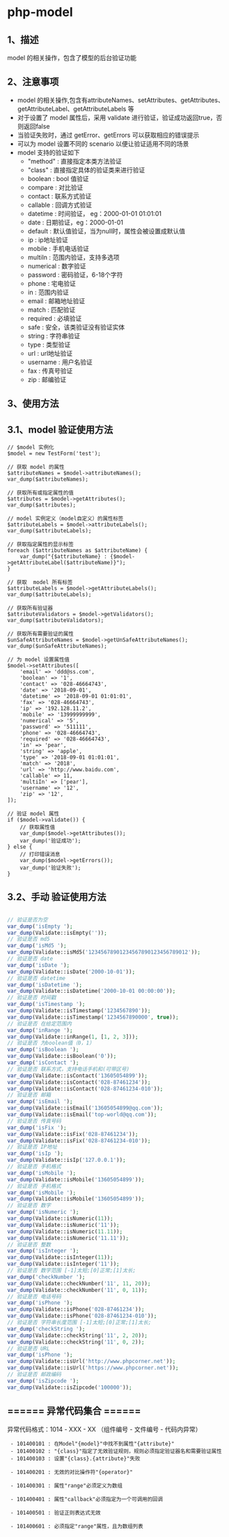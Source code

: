 # php-model
## 1、描述
model 的相关操作，包含了模型的后台验证功能

## 2、注意事项
 - model 的相关操作,包含有attributeNames、setAttributes、getAttributes、getAttributeLabel、getAttributeLabels 等
 - 对于设置了 model 属性后，采用 validate 进行验证，验证成功返回true，否则返回false
 - 当验证失败时，通过 getError、getErrors 可以获取相应的错误提示
 - 可以为 model 设置不同的 scenario 以便让验证适用不同的场景
 - model 支持的验证如下
   - "method" : 直接指定本类方法验证
   - "class" : 直接指定具体的验证类来进行验证
   - boolean : bool 值验证
   - compare : 对比验证
   - contact : 联系方式验证
   - callable : 回调方式验证
   - datetime : 时间验证， eg：2000-01-01 01:01:01
   - date : 日期验证，eg：2000-01-01
   - default : 默认值验证，当为null时，属性会被设置成默认值
   - ip : ip地址验证
   - mobile : 手机电话验证
   - multiIn : 范围内验证，支持多选项
   - numerical : 数字验证
   - password : 密码验证，6-18个字符
   - phone : 宅电验证
   - in : 范围内验证
   - email : 邮箱地址验证
   - match : 匹配验证
   - required : 必填验证
   - safe : 安全，该类验证没有验证实体
   - string : 字符串验证
   - type : 类型验证
   - url : url地址验证
   - username : 用户名验证
   - fax : 传真号验证
   - zip : 邮编验证


## 3、使用方法
## 3.1、model 验证使用方法
```
// $model 实例化
$model = new TestForm('test');

// 获取 model 的属性
$attributeNames = $model->attributeNames();
var_dump($attributeNames);

// 获取所有或指定属性的值
$attributes = $model->getAttributes();
var_dump($attributes);

// model 实例定义（model自定义）的属性标签
$attributeLabels = $model->attributeLabels();
var_dump($attributeLabels);

// 获取指定属性的显示标签
foreach ($attributeNames as $attributeName) {
    var_dump("{$attributeName} : {$model->getAttributeLabel($attributeName)}");
}

// 获取  model 所有标签
$attributeLabels = $model->getAttributeLabels();
var_dump($attributeLabels);

// 获取所有验证器
$attributeValidators = $model->getValidators();
var_dump($attributeValidators);

// 获取所有需要验证的属性
$unSafeAttributeNames = $model->getUnSafeAttributeNames();
var_dump($unSafeAttributeNames);

// 为 model 设置属性值
$model->setAttributes([
    'email' => 'ddd@ss.com',
    'boolean' => '1',
    'contact' => '028-46664743',
    'date' => '2018-09-01',
    'datetime' => '2018-09-01 01:01:01',
    'fax' => '028-46664743',
    'ip' => '192.128.11.2',
    'mobile' => '13999999999',
    'numerical' => '5',
    'password' => '511111',
    'phone' => '028-46664743',
    'required' => '028-46664743',
    'in' => 'pear',
    'string' => 'apple',
    'type' => '2018-09-01 01:01:01',
    'match' => '2018',
    'url' => 'http://www.baidu.com',
    'callable' => 11,
    'multiIn' => ['pear'],
    'username' => '12',
    'zip' => '12',
]);

// 验证 model 属性
if ($model->validate()) {
    // 获取属性值
    var_dump($model->getAttributes());
    var_dump('验证成功');
} else {
    // 打印错误消息
    var_dump($model->getErrors());
    var_dump('验证失败');
}
```

## 3.2、手动 验证使用方法
```php

// 验证是否为空
var_dump('isEmpty ');
var_dump(Validate::isEmpty(''));
// 验证是否 md5
var_dump('isMd5 ');
var_dump(Validate::isMd5('12345678901234567890123456789012'));
// 验证是否 date
var_dump('isDate ');
var_dump(Validate::isDate('2000-10-01'));
// 验证是否 datetime
var_dump('isDatetime ');
var_dump(Validate::isDatetime('2000-10-01 00:00:00'));
// 验证是否 时间戳
var_dump('isTimestamp ');
var_dump(Validate::isTimestamp('1234567890'));
var_dump(Validate::isTimestamp('1234567890000', true));
// 验证是否 在给定范围内
var_dump('inRange ');
var_dump(Validate::inRange(1, [1, 2, 3]));
// 验证是否 为boolean值（0，1）
var_dump('isBoolean ');
var_dump(Validate::isBoolean('0'));
var_dump('isContact ');
// 验证是否 联系方式，支持电话手机和(可带区号)
var_dump(Validate::isContact('13605054899'));
var_dump(Validate::isContact('028-87461234'));
var_dump(Validate::isContact('028-87461234-010'));
// 验证是否 邮箱
var_dump('isEmail ');
var_dump(Validate::isEmail('13605054899@qq.com'));
var_dump(Validate::isEmail('top-world@qq.com'));
// 验证是否 传真号码
var_dump('isFix ');
var_dump(Validate::isFix('028-87461234'));
var_dump(Validate::isFix('028-87461234-010'));
// 验证是否 IP地址
var_dump('isIp ');
var_dump(Validate::isIp('127.0.0.1'));
// 验证是否 手机格式
var_dump('isMobile ');
var_dump(Validate::isMobile('13605054899'));
// 验证是否 手机格式
var_dump('isMobile ');
var_dump(Validate::isMobile('13605054899'));
// 验证是否 数字
var_dump('isNumeric ');
var_dump(Validate::isNumeric(11));
var_dump(Validate::isNumeric('11'));
var_dump(Validate::isNumeric(11.11));
var_dump(Validate::isNumeric('11.11'));
// 验证是否 整数
var_dump('isInteger ');
var_dump(Validate::isInteger(11));
var_dump(Validate::isInteger('11'));
// 验证是否 数字范围 [-1]太短;[0]正常;[1]太长;
var_dump('checkNumber ');
var_dump(Validate::checkNumber('11', 11, 20));
var_dump(Validate::checkNumber('11', 0, 11));
// 验证是否 电话号码
var_dump('isPhone ');
var_dump(Validate::isPhone('028-87461234'));
var_dump(Validate::isPhone('028-87461234-010'));
// 验证是否 字符串长度范围 [-1]太短;[0]正常;[1]太长;
var_dump('checkString ');
var_dump(Validate::checkString('11', 2, 20));
var_dump(Validate::checkString('11', 0, 2));
// 验证是否 URL
var_dump('isPhone ');
var_dump(Validate::isUrl('http://www.phpcorner.net'));
var_dump(Validate::isUrl('https://www.phpcorner.net'));
// 验证是否 邮政编码
var_dump('isZipcode ');
var_dump(Validate::isZipcode('100000'));

```



## ====== 异常代码集合 ======

异常代码格式：1014 - XXX - XX （组件编号 - 文件编号 - 代码内异常）
```
 - 101400101 : 在Model"{model}"中找不到属性"{attribute}"
 - 101400102 : "{class}"指定了无效验证规则，规则必须指定验证器名和需要验证属性
 - 101400103 : 设置"{class}.{attribute}"失败
 
 - 101400201 : 无效的对比操作符"{operator}"
 
 - 101400301 : 属性"range"必须定义为数组
 
 - 101400401 : 属性"callback"必须指定为一个可调用的回调
 
 - 101400501 : 验证正则表达式无效
 
 - 101400601 : 必须指定"range"属性，且为数组列表
```